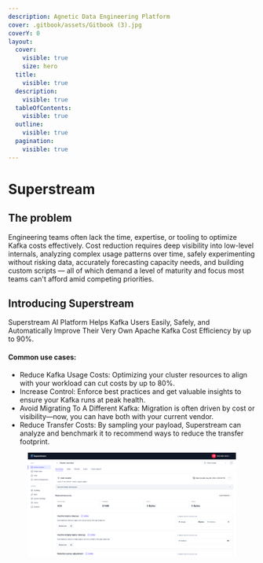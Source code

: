 ```yaml
---
description: Agnetic Data Engineering Platform
cover: .gitbook/assets/Gitbook (3).jpg
coverY: 0
layout:
  cover:
    visible: true
    size: hero
  title:
    visible: true
  description:
    visible: true
  tableOfContents:
    visible: true
  outline:
    visible: true
  pagination:
    visible: true
---
```


# Superstream

## The problem

Engineering teams often lack the time, expertise, or tooling to optimize Kafka costs effectively. Cost reduction requires deep visibility into low-level internals, analyzing complex usage patterns over time, safely experimenting without risking data, accurately forecasting capacity needs, and building custom scripts — all of which demand a level of maturity and focus most teams can't afford amid competing priorities.

## Introducing Superstream

Superstream AI Platform Helps Kafka Users Easily, Safely, and Automatically Improve Their Very Own Apache Kafka Cost Efficiency by up to 90%.

#### Common use cases:

* Reduce Kafka Usage Costs: Optimizing your cluster resources to align with your workload can cut costs by up to 80%.
* Increase Control: Enforce best practices and get valuable insights to ensure your Kafka runs at peak health.
* Avoid Migrating To A Different Kafka: Migration is often driven by cost or visibility—now, you can have both with your current vendor.
* Reduce Transfer Costs: By sampling your payload, Superstream can analyze and benchmark it to recommend ways to reduce the transfer footprint.

<figure><img src=".gitbook/assets/Screenshot 2025-01-15 at 8.56.51.png" alt=""><figcaption></figcaption></figure>
